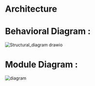 # Architecture

  #  Behavioral Diagram :
  ![Structural_diagram drawio](https://user-images.githubusercontent.com/98948359/157903187-a0647336-1605-454e-907a-ddea0f03a7ee.png)
 


# Module Diagram :

![diagram](https://user-images.githubusercontent.com/83902823/157889742-f15b4182-206e-4cb4-bcba-2c6fcb992e0c.jpeg)
